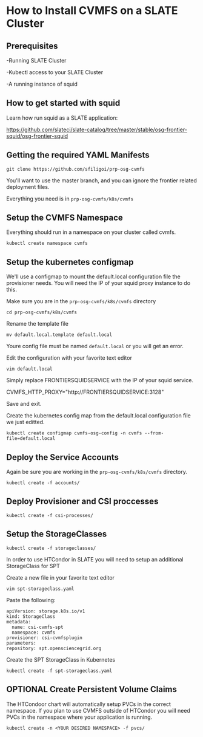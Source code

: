 # How to Install CVMFS on a SLATE Cluster

## Prerequisites

-Running SLATE Cluster 

-Kubectl access to your SLATE Cluster

-A running instance of squid

## How to get started with squid

Learn how run squid as a SLATE application: 

https://github.com/slateci/slate-catalog/tree/master/stable/osg-frontier-squid/osg-frontier-squid

## Getting the required YAML Manifests 

`git clone https://github.com/sfiligoi/prp-osg-cvmfs`

You'll want to use the master branch, and you can ignore the frontier related deployment files.

Everything you need is in `prp-osg-cvmfs/k8s/cvmfs`

## Setup the CVMFS Namespace

Everything should run in a namespace on your cluster called cvmfs.

`kubectl create namespace cvmfs`

## Setup the kubernetes configmap

We'll use a configmap to mount the default.local configuration file the provisioner needs. You will need the IP of your squid proxy instance to do this. 

Make sure you are in the `prp-osg-cvmfs/k8s/cvmfs` directory

`cd prp-osg-cvmfs/k8s/cvmfs`

Rename the template file

`mv default.local.template default.local`

Youre config file must be named `default.local` or you will get an error.

Edit the configuration with your favorite text editor

`vim default.local`

Simply replace FRONTIERSQUIDSERVICE with the IP of your squid service. 

CVMFS_HTTP_PROXY="http://FRONTIERSQUIDSERVICE:3128"

Save and exit.

Create the kubernetes config map from the default.local configuration file we just editted.

`kubectl create configmap cvmfs-osg-config -n cvmfs --from-file=default.local`

## Deploy the Service Accounts

Again be sure you are working in the `prp-osg-cvmfs/k8s/cvmfs` directory.

`kubectl create -f accounts/`

## Deploy Provisioner and CSI proccesses 

`kubectl create -f csi-processes/`

## Setup the StorageClasses

`kubectl create -f storageclasses/`

In order to use HTCondor in SLATE you will need to setup an additional StorageClass for SPT

Create a new file in your favorite text editor 

`vim spt-storageclass.yaml`

Paste the following:

```
apiVersion: storage.k8s.io/v1
kind: StorageClass
metadata:
  name: csi-cvmfs-spt
  namespace: cvmfs
provisioner: csi-cvmfsplugin
parameters:
repository: spt.opensciencegrid.org
```

Create the SPT StorageClass in Kubernetes

`kubectl create -f spt-storageclass.yaml`

## OPTIONAL Create Persistent Volume Claims

The HTCondoor chart will automatically setup PVCs in the correct namespace. If you plan to use CVMFS outside of HTCondor you will need PVCs in the namespace where your application is running.

`kubectl create -n <YOUR DESIRED NAMESPACE> -f pvcs/`
